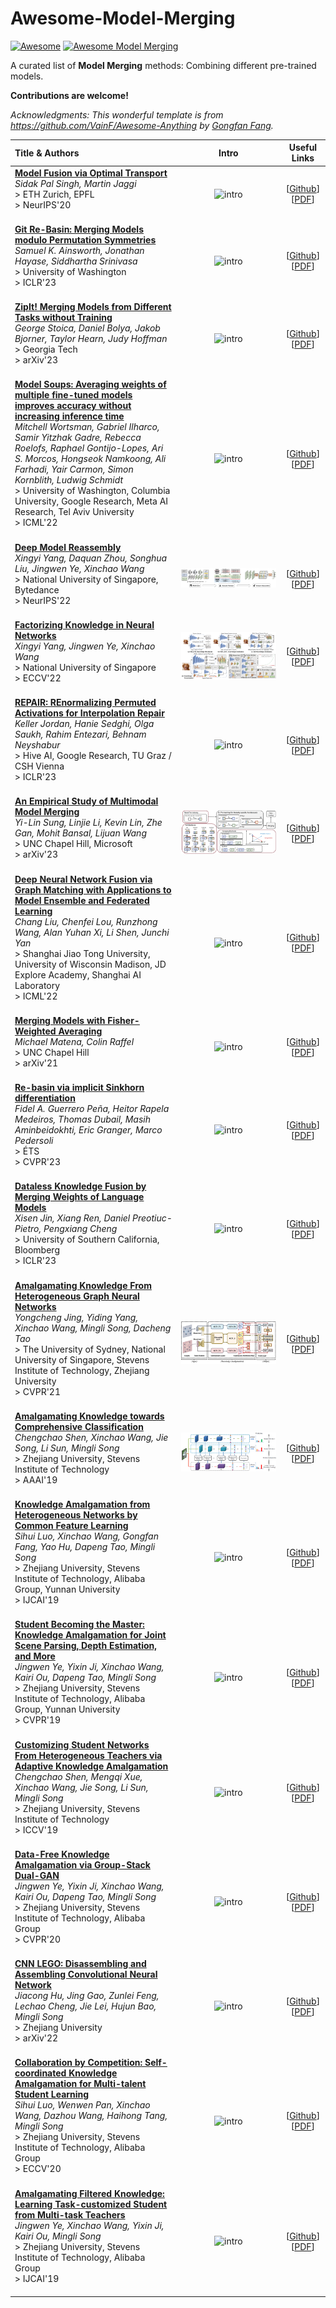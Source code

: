 # Awesome-Model-Merging
[![Awesome](https://cdn.rawgit.com/sindresorhus/awesome/d7305f38d29fed78fa85652e3a63e154dd8e8829/media/badge.svg)](https://github.com/sindresorhus/awesome)
[![Awesome Model Merging](https://img.shields.io/badge/Awesome-Model--Merging-blue)](https://github.com/topics/awesome)

A curated list of **Model Merging** methods: Combining different pre-trained models.

**Contributions are welcome!**

*Acknowledgments:
This wonderful template is from https://github.com/VainF/Awesome-Anything by [Gongfan Fang](https://github.com/VainF).*


| Title & Authors | Intro | Useful Links |
|:----|  :----: | :---:|
|[**Model Fusion via Optimal Transport**](https://arxiv.org/abs/1910.05653) <br> *Sidak Pal Singh, Martin Jaggi* <br> > ETH Zurich, EPFL <br> > NeurIPS'20 <br><br> | ![intro](https://github.com/sidak/otfusion/blob/master/fusion_camera_ready.png?raw=true) | [[Github](https://github.com/sidak/otfusion)] <br> [[PDF](https://arxiv.org/pdf/1910.05653.pdf)] |
|[**Git Re-Basin: Merging Models modulo Permutation Symmetries**](https://arxiv.org/abs/2209.04836) <br> *Samuel K. Ainsworth, Jonathan Hayase, Siddhartha Srinivasa* <br> > University of Washington <br> > ICLR'23 <br><br> | ![intro](https://github.com/samuela/git-re-basin/blob/main/mnist_video.gif) | [[Github](https://github.com/samuela/git-re-basin)] <br> [[PDF](https://arxiv.org/pdf/2209.04836.pdf)] |
|[**ZipIt! Merging Models from Different Tasks without Training**](https://arxiv.org/abs/2305.03053) <br> *George Stoica, Daniel Bolya, Jakob Bjorner, Taylor Hearn, Judy Hoffman* <br> > Georgia Tech <br> > arXiv'23 <br><br> | ![intro](https://github.com/gstoica27/ZipIt/blob/master/figures/concept.png?raw=true) | [[Github](https://github.com/gstoica27/ZipIt)] <br> [[PDF](https://arxiv.org/pdf/2305.03053.pdf)] |
|[**Model Soups: Averaging weights of multiple fine-tuned models improves accuracy without increasing inference time**](https://arxiv.org/abs/2203.05482) <br> *Mitchell Wortsman, Gabriel Ilharco, Samir Yitzhak Gadre, Rebecca Roelofs, Raphael Gontijo-Lopes, Ari S. Morcos, Hongseok Namkoong, Ali Farhadi, Yair Carmon, Simon Kornblith, Ludwig Schmidt* <br> > University of Washington, Columbia University, Google Research, Meta AI Research, Tel Aviv University <br> > ICML'22 <br><br> | ![intro](https://github.com/mlfoundations/model-soups/blob/main/figure.png?raw=true) | [[Github](https://github.com/mlfoundations/model-soups)] <br> [[PDF](https://arxiv.org/pdf/2203.05482.pdf)] |
|[**Deep Model Reassembly**](https://arxiv.org/abs/2210.17409) <br> *Xingyi Yang, Daquan Zhou, Songhua Liu, Jingwen Ye, Xinchao Wang* <br> > National University of Singapore, Bytedance <br> > NeurIPS'22 <br><br> | ![intro](https://github.com/Adamdad/DeRy/blob/main/assets/pipeline.png?raw=true) | [[Github](https://github.com/Adamdad/DeRy)] <br> [[PDF](https://arxiv.org/pdf/2210.17409.pdf)] |
|[**Factorizing Knowledge in Neural Networks**](https://arxiv.org/abs/2207.03337) <br> *Xingyi Yang, Jingwen Ye, Xinchao Wang* <br> > National University of Singapore <br> > ECCV'22 <br><br> | ![intro](https://github.com/Adamdad/KnowledgeFactor/blob/main/assets/KnowledgeFactior_full-1.png?raw=true) | [[Github](https://github.com/Adamdad/KnowledgeFactor)] <br> [[PDF](https://arxiv.org/pdf/2207.03337.pdf)] |
|[**REPAIR: REnormalizing Permuted Activations for Interpolation Repair**](https://arxiv.org/abs/2211.08403) <br> *Keller Jordan, Hanie Sedghi, Olga Saukh, Rahim Entezari, Behnam Neyshabur* <br> > Hive AI, Google Research, TU Graz / CSH Vienna <br> > ICLR'23 <br><br> | ![intro](https://github.com/KellerJordan/REPAIR/blob/master/figures/relative_twtr2.png?raw=true) | [[Github](https://github.com/KellerJordan/REPAIR)] <br> [[PDF](https://arxiv.org/pdf/2211.08403.pdf)] |
|[**An Empirical Study of Multimodal Model Merging**](https://arxiv.org/abs/2304.14933) <br> *Yi-Lin Sung, Linjie Li, Kevin Lin, Zhe Gan, Mohit Bansal, Lijuan Wang* <br> > UNC Chapel Hill, Microsoft <br> > arXiv'23 <br><br> | ![intro](https://github.com/ylsung/vl-merging/blob/main/image/README/1682897994306.png?raw=true) | [[Github](https://github.com/ylsung/vl-merging)] <br> [[PDF](https://arxiv.org/pdf/2304.14933.pdf)] |
|[**Deep Neural Network Fusion via Graph Matching with Applications to Model Ensemble and Federated Learning**](https://icml.cc/virtual/2022/poster/17911) <br> *Chang Liu, Chenfei Lou, Runzhong Wang, Alan Yuhan Xi, Li Shen, Junchi Yan* <br> > Shanghai Jiao Tong University, University of Wisconsin Madison, JD Explore Academy, Shanghai AI Laboratory <br> > ICML'22 <br><br> | ![intro](https://github.com/ycjing/Awesome-Model-Merging/blob/main/assets/chang.jpg?raw=true) | [[Github](https://github.com/Thinklab-SJTU/GAMF)] <br> [[PDF](https://proceedings.mlr.press/v162/liu22k/liu22k.pdf)] |
|[**Merging Models with Fisher-Weighted Averaging**](https://arxiv.org/abs/2111.09832) <br> *Michael Matena, Colin Raffel* <br> > UNC Chapel Hill <br> > arXiv'21 <br><br> | ![intro](https://github.com/ycjing/Awesome-Model-Merging/blob/main/assets/fisher.jpg?raw=true) | [[Github](https://github.com/mmatena/model_merging)] <br> [[PDF](https://arxiv.org/pdf/2111.09832.pdf)] |
|[**Re-basin via implicit Sinkhorn differentiation**](https://arxiv.org/abs/2212.12042) <br> *Fidel A. Guerrero Peña, Heitor Rapela Medeiros, Thomas Dubail, Masih Aminbeidokhti, Eric Granger, Marco Pedersoli* <br> > ÉTS <br> > CVPR'23 <br><br> | ![intro](https://fagp.github.io/sinkhorn-rebasin/images/rebasin.png?raw=true)  | [[Github](https://github.com/fagp/sinkhorn-rebasin)] <br> [[PDF](https://arxiv.org/pdf/2212.12042.pdf)]
|[**Dataless Knowledge Fusion by Merging Weights of Language Models**](https://arxiv.org/abs/2212.09849) <br> *Xisen Jin, Xiang Ren, Daniel Preotiuc-Pietro, Pengxiang Cheng* <br> > University of Southern California, Bloomberg <br> > ICLR'23 <br><br> | ![intro](https://github.com/ycjing/Awesome-Model-Merging/blob/main/assets/language.jpg?raw=true)  | [[Github](https://github.com/bloomberg/dataless-model-merging)] <br> [[PDF](https://arxiv.org/pdf/2212.09849.pdf)]
|[**Amalgamating Knowledge From Heterogeneous Graph Neural Networks**](https://openaccess.thecvf.com/content/CVPR2021/html/Jing_Amalgamating_Knowledge_From_Heterogeneous_Graph_Neural_Networks_CVPR_2021_paper.html) <br> *Yongcheng Jing, Yiding Yang, Xinchao Wang, Mingli Song, Dacheng Tao* <br> > The University of Sydney, National University of Singapore, Stevens Institute of Technology, Zhejiang University <br> > CVPR'21 <br><br> | ![intro](https://github.com/ycjing/AmalgamateGNN.PyTorch/blob/main/asserts/overview.jpg?raw=true)  | [[Github](https://github.com/ycjing/AmalgamateGNN.PyTorch)] <br> [[PDF](https://openaccess.thecvf.com/content/CVPR2021/papers/Jing_Amalgamating_Knowledge_From_Heterogeneous_Graph_Neural_Networks_CVPR_2021_paper.pdf)]
|[**Amalgamating Knowledge towards Comprehensive Classification**](https://arxiv.org/abs/1811.02796) <br> *Chengchao Shen, Xinchao Wang, Jie Song, Li Sun, Mingli Song* <br> > Zhejiang University, Stevens Institute of Technology <br> > AAAI'19 <br><br> | ![intro](https://github.com/zju-vipa/KamalEngine/blob/master/docs/imgs/layerwise.png?raw=true)  | [[Github](https://github.com/zju-vipa/KamalEngine)] <br> [[PDF](https://arxiv.org/pdf/1811.02796.pdf)]
|[**Knowledge Amalgamation from Heterogeneous Networks by Common Feature Learning**](https://arxiv.org/abs/1906.10546) <br> *Sihui Luo, Xinchao Wang, Gongfan Fang, Yao Hu, Dapeng Tao, Mingli Song* <br> > Zhejiang University, Stevens Institute of Technology, Alibaba Group, Yunnan University <br> > IJCAI'19 <br><br> | ![intro](https://github.com/zju-vipa/CommonFeatureLearning/blob/master/CFL.png?raw=true)  | [[Github](https://github.com/zju-vipa/CommonFeatureLearning)] <br> [[PDF](https://arxiv.org/pdf/1906.10546.pdf)]
|[**Student Becoming the Master: Knowledge Amalgamation for Joint Scene Parsing, Depth Estimation, and More**](https://arxiv.org/abs/1904.10167) <br> *Jingwen Ye, Yixin Ji, Xinchao Wang, Kairi Ou, Dapeng Tao, Mingli Song* <br> > Zhejiang University, Stevens Institute of Technology, Alibaba Group, Yunnan University <br> > CVPR'19 <br><br> | ![intro](https://github.com/ycjing/Awesome-Model-Merging/blob/main/assets/ye.jpg?raw=true)  | [[Github](https://github.com/zju-vipa/KamalEngine)] <br> [[PDF](https://arxiv.org/pdf/1904.10167.pdf)]
|[**Customizing Student Networks From Heterogeneous Teachers via Adaptive Knowledge Amalgamation**](https://arxiv.org/abs/1908.07121) <br> *Chengchao Shen, Mengqi Xue, Xinchao Wang, Jie Song, Li Sun, Mingli Song* <br> > Zhejiang University, Stevens Institute of Technology <br> > ICCV'19 <br><br> | ![intro](https://github.com/ycjing/Awesome-Model-Merging/blob/main/assets/shen.jpg?raw=true)  | [[Github]()] <br> [[PDF](https://arxiv.org/pdf/1908.07121.pdf)]
|[**Data-Free Knowledge Amalgamation via Group-Stack Dual-GAN**](https://openaccess.thecvf.com/content_CVPR_2020/papers/Ye_Data-Free_Knowledge_Amalgamation_via_Group-Stack_Dual-GAN_CVPR_2020_paper.pdf) <br> *Jingwen Ye, Yixin Ji, Xinchao Wang, Kairi Ou, Dapeng Tao, Mingli Song* <br> > Zhejiang University, Stevens Institute of Technology, Alibaba Group <br> > CVPR'20 <br><br> | ![intro](https://github.com/ycjing/Awesome-Model-Merging/blob/main/assets/yefree.jpg?raw=true)  | [[Github]()] <br> [[PDF](https://openaccess.thecvf.com/content_CVPR_2020/papers/Ye_Data-Free_Knowledge_Amalgamation_via_Group-Stack_Dual-GAN_CVPR_2020_paper.pdf)]
|[**CNN LEGO: Disassembling and Assembling Convolutional Neural Network**](https://arxiv.org/abs/2203.13453) <br> *Jiacong Hu, Jing Gao, Zunlei Feng, Lechao Cheng, Jie Lei, Hujun Bao, Mingli Song* <br> > Zhejiang University <br> > arXiv'22 <br><br> | ![intro](https://github.com/ycjing/Awesome-Model-Merging/blob/main/assets/feng.jpg?raw=true)  | [[Github]()] <br> [[PDF](https://arxiv.org/pdf/2203.13453.pdf)]
|[**Collaboration by Competition: Self-coordinated Knowledge Amalgamation for Multi-talent Student Learning**](https://www.ecva.net/papers/eccv_2020/papers_ECCV/papers/123510630.pdf) <br> *Sihui Luo, Wenwen Pan, Xinchao Wang, Dazhou Wang, Haihong Tang, Mingli Song* <br> > Zhejiang University, Stevens Institute of Technology, Alibaba Group <br> > ECCV'20 <br><br> | ![intro](https://github.com/ycjing/Awesome-Model-Merging/blob/main/assets/luo.jpg?raw=true)  | [[Github]()] <br> [[PDF](https://www.ecva.net/papers/eccv_2020/papers_ECCV/papers/123510630.pdf)]
|[**Amalgamating Filtered Knowledge: Learning Task-customized Student from Multi-task Teachers**](https://arxiv.org/abs/1905.11569) <br> *Jingwen Ye, Xinchao Wang, Yixin Ji, Kairi Ou, Mingli Song* <br> > Zhejiang University, Stevens Institute of Technology, Alibaba Group <br> > IJCAI'19 <br><br> | ![intro](https://github.com/ycjing/Awesome-Model-Merging/blob/main/assets/yeijcai.jpg?raw=true)  | [[Github]()] <br> [[PDF](https://arxiv.org/pdf/1905.11569.pdf)]
